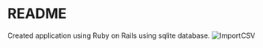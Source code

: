 # README
Created application using Ruby on Rails using sqlite database. 
![ImportCSV](https://user-images.githubusercontent.com/56401001/102490121-42949980-4023-11eb-8dca-4889626ca6c0.png)
